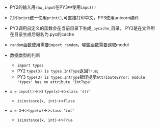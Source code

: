 - PY2的输入用`raw_input`在PY3中使用`input()`
- 打印`print`统一使用`print()`,可直接打印中文，PY3使用unicorn编码
- PY3调用自定义的函数会在当前目录下生成`_pycache_`目录，
  PY2是在文件所在目录生成后缀名为.pyc的cache
- `random`函数使用需要`import random`，哪些函数需要调取modul
- 数据类型的判断
  - `import types`
  - PY2 `type(3) is types.IntType`返回`True`;
  - PY3 `type(3) is types.IntType`错误提示`AttributeError: module 'types' has no attribute 'IntType'`

- `x = input()`->>`3` `type(x)`->>`class 'str'`
  - `isinstance(x, int)`->>`Flase`
- `x = 3`->>`type(x)`->>`class 'int'`
  - `isinstance(x, int)`->>`True`
